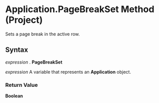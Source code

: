 
# Application.PageBreakSet Method (Project)

Sets a page break in the active row.


## Syntax

 _expression_ . **PageBreakSet**

 _expression_ A variable that represents an **Application** object.


### Return Value

 **Boolean**


